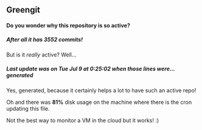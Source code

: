 ## Greengit

#### Do you wonder why this repository is so active?

##### After all it has 3552 commits!

But is it *really* active? Well...

##### Last update was on Tue Jul 9 at 0:25:02 when those lines were... generated

Yes, generated, because it certainly helps a lot to have such an active repo!

Oh and there was **81%** disk usage on the machine
where there is the cron updating this file.

Not the best way to monitor a VM in the cloud but it works! :)
